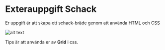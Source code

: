 # Exterauppgift Schack
Er uppgift är att skapa ett schack-bräde genom att använda HTML och CSS

![alt text](https://upload.wikimedia.org/wikipedia/commons/d/d5/Chess_Board.svg "Schack-bräde")

Tips är att använda er av **Grid** i css.

